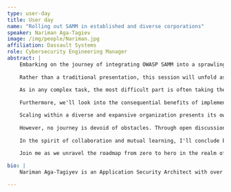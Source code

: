```yaml
---
type: user-day
title: User day
name: "Rolling out SAMM in established and diverse corporations"
speaker: Nariman Aga-Tagiev
image: /img/people/Nariman.jpg
affiliation: Dassault Systems
role: Cybersecurity Engineering Manager
abstract: |
    Embarking on the journey of integrating OWASP SAMM into a sprawling and multifaceted organization can be a daunting task, yet an immensely rewarding one. In this collaborative session, titled "Rolling out SAMM in established and diverse corporations" participants will engage in a dynamic exchange of insights, where my experiences will serve as a springboard for collective learning and sharing.
 
    Rather than a traditional presentation, this session will unfold as a group collaboration, fostering an interactive environment where participants will glean firsthand insights into the strategies employed to sway decision-makers towards embracing the OWASP SAMM model. From crafting compelling narratives to demonstrating tangible ROI, we'll uncover the keys to gaining organizational buy-in.
    
    As in any complex task, the most difficult part is often taking the first step. We'll explore the various options to kickstart the process, discussing how to motivate teams and cultivate a network of internal allies to champion the cause.
    
    Furthermore, we'll look into the consequential benefits of implementing a maturity framework within a software company. I'll discuss how embracing SAMM can boost learning and knowledge sharing, sparking a ripple effect of heightened awareness and interest in cybersecurity across the organization.

    Scaling within a diverse and expansive organization presents its own set of challenges. Together, we'll delve into practical strategies honed through trial and error, offering insights into streamlining processes and fostering widespread adoption.
    
    However, no journey is devoid of obstacles. Through open discussion, we'll candidly address the lingering challenges and the ongoing quest to overcome them, underscoring the importance of resilience and adaptability in the face of adversity.
    
    In the spirit of collaboration and mutual learning, I'll conclude by inviting participants to share their own approaches and perspectives, fostering a dynamic exchange of ideas that enriches our collective understanding.
    
    Join me as we unravel the roadmap from zero to hero in the realm of cybersecurity maturity through collaborative insight.

bio: |
    Nariman Aga-Tagiyev is an Application Security Architect with over two decades of experience in software development. Over the course of his career, Nariman has worn multiple hats, serving as a full stack web application developer, backend developer, DevOps engineer, and cloud developer. However, since 2016, his focus has been exclusively dedicated to the realm of Application Security and advancing Software Security Development Life Cycle (SSDLC) maturity.

---
```

